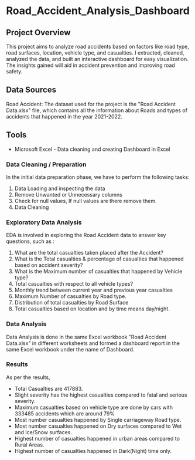 # Road_Accident_Analysis_Dashboard

## Project Overview
This project aims to analyze road accidents based on factors like road type, road surfaces, location, vehicle type, and casualties. I extracted, cleaned, analyzed the data, and built an interactive dashboard for easy visualization. The insights gained will aid in accident prevention and improving road safety.

## Data Sources
Road Accident: The dataset used for the project is the "Road Accident Data.xlsx" file, which contains all the information about Roads and types of accidents that happened in the year 2021-2022.

## Tools 
- Microsoft Excel - Data cleaning and creating Dashboard in Excel

### Data Cleaning / Preparation
In the initial data preparation phase, we have to perform the following tasks:
1. Data Loading and inspecting the data
2. Remove Unwanted or Unnecessary columns 
3. Check for null values, If null values are there remove them.
4. Data Cleaning  

### Exploratory Data Analysis
EDA is involved in exploring the Road Accident data to answer key questions, such as :
1. What are the total casualties taken placed after the Accident?
2. What is the Total casualties & percentage of casualties that happened based on accident severity?
3. What is the Maximum number of casualties that happened by Vehicle type?
4. Total casualties with respect to all vehicle types?
5. Monthly trend between current year and previous year casualties
6. Maximum Number of casualties by Road type.
7. Distribution of total casualties by Road Surface
8. Total casualties based on location and by time means day/night.


### Data Analysis
 
 Data Analysis is done in the same Excel workbook "Road Accident Data.xlsx" in different worksheets and formed a dashboard report in the same Excel workbook under the name of Dashboard.

 ### Results 
As per the results,
- Total Casualties are 417883.
- Slight severity has the highest casualties compared to fatal and serious severity.
- Maximum casualties based on vehicle type are done by cars with 333485 accidents which are around 79%
- Most number casualties happened by Single carriageway Road type.
- Most number casualties happened on Dry surfaces compared to Wet and Ice/Snow surfaces.
- Highest number of casualties happened in urban areas compared to Rural Areas.
- Highest number of casualties happened in Dark(Night) time only.
